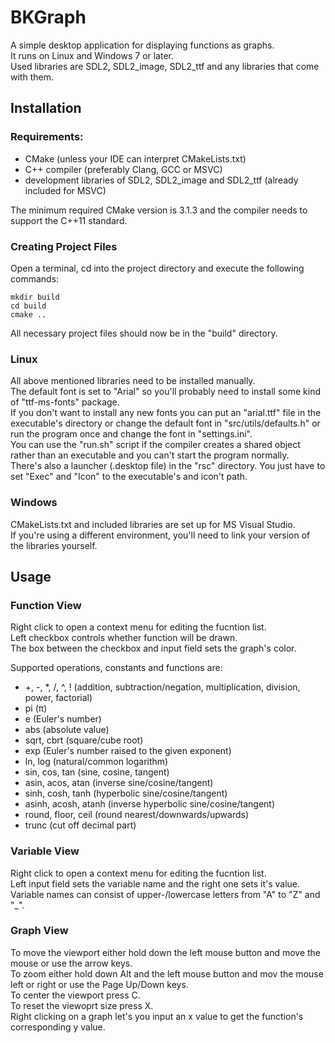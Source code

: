 # BKGraph
A simple desktop application for displaying functions as graphs.  
It runs on Linux and Windows 7 or later.  
Used libraries are SDL2, SDL2_image, SDL2_ttf and any libraries that come with them.  

## Installation

### Requirements:
- CMake (unless your IDE can interpret CMakeLists.txt)  
- C++ compiler (preferably Clang, GCC or MSVC)  
- development libraries of SDL2, SDL2_image and SDL2_ttf (already included for MSVC)  

The minimum required CMake version is 3.1.3 and the compiler needs to support the C++11 standard.  

### Creating Project Files
Open a terminal, cd into the project directory and execute the following commands:  
```
mkdir build
cd build
cmake ..
```
All necessary project files should now be in the "build" directory.  

### Linux
All above mentioned libraries need to be installed manually.  
The default font is set to "Arial" so you'll probably need to install some kind of "ttf-ms-fonts" package.  
If you don't want to install any new fonts you can put an "arial.ttf" file in the executable's directory or change the default font in "src/utils/defaults.h" or run the program once and change the font in "settings.ini".  
You can use the "run.sh" script if the compiler creates a shared object rather than an executable and you can't start the program normally.  
There's also a launcher (.desktop file) in the "rsc" directory. You just have to set "Exec" and "Icon" to the executable's and icon't path.  

### Windows
CMakeLists.txt and included libraries are set up for MS Visual Studio.  
If you're using a different environment, you'll need to link your version of the libraries yourself.  

## Usage

### Function View
Right click to open a context menu for editing the fucntion list.  
Left checkbox controls whether function will be drawn.  
The box between the checkbox and input field sets the graph's color.  

Supported operations, constants and functions are:  
- +, -, *, /, ^, ! (addition, subtraction/negation, multiplication, division, power, factorial)  
- pi (π)  
- e (Euler's number)  
- abs (absolute value)  
- sqrt, cbrt (square/cube root)  
- exp (Euler's number raised to the given exponent)  
- ln, log (natural/common logarithm)  
- sin, cos, tan (sine, cosine, tangent)  
- asin, acos, atan (inverse sine/cosine/tangent)  
- sinh, cosh, tanh (hyperbolic sine/cosine/tangent)  
- asinh, acosh, atanh (inverse hyperbolic sine/cosine/tangent)  
- round, floor, ceil (round nearest/downwards/upwards)  
- trunc (cut off decimal part)  

### Variable View
Right click to open a context menu for editing the fucntion list.  
Left input field sets the variable name and the right one sets it's value.  
Variable names can consist of upper-/lowercase letters from "A" to "Z" and "_".  

### Graph View
To move the viewport either hold down the left mouse button and move the mouse or use the arrow keys.  
To zoom either hold down Alt and the left mouse button and mov the mouse left or right or use the Page Up/Down keys.  
To center the viewport press C.  
To reset the viewoprt size press X.  
Right clicking on a graph let's you input an x value to get the function's corresponding y value.  
